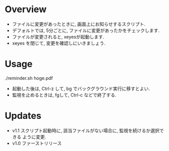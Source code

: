 # Overview
- ファイルに変更があったときに, 画面上にお知らせするスクリプト.
- デフォルトでは, 5分ごとに, ファイルに変更があったかをチェックします.
- ファイルが変更されると, xeyesが起動します.
- xeyes を閉じて, 変更を確認しにいきましょう.

# Usage
./reminder.sh hoge.pdf
- 起動した後は, Ctrl-z して, bg でバックグラウンド実行に移すとよい.
- 監視を止めるときは, fgして, Ctrl-c などで終了する.

# Updates
- v1.1 スクリプト起動時に, 該当ファイルがない場合に, 監視を続けるか選択できる
			 ように変更.
- v1.0 ファーストリリース
